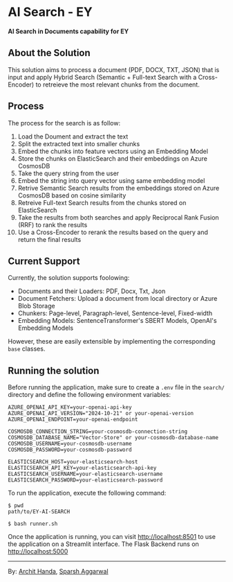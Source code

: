 # AI Search - EY
**AI Search in Documents capability for EY**

## About the Solution
This solution aims to process a document (PDF, DOCX, TXT, JSON) that is input and apply Hybrid Search (Semantic + Full-text Search with a Cross-Encoder) to retreieve the most relevant chunks from the document.

## Process
The process for the search is as follow:
1. Load the Doument and extract the text
2. Split the extracted text into smaller chunks
3. Embed the chunks into feature vectors using an Embedding Model
4. Store the chunks on ElasticSearch and their embeddings on Azure CosmosDB
5. Take the query string from the user
6. Embed the string into query vector using same embedding model
7. Retrive Semantic Search results from the embeddings stored on Azure CosmosDB based on cosine similarity
8. Retreive Full-text Search results from the chunks stored on ElasticSearch
9. Take the results from both searches and apply Reciprocal Rank Fusion (RRF) to rank the results
10. Use a Cross-Encoder to rerank the results based on the query and return the final results

## Current Support
Currently, the solution supports foolowing:
- Documents and their Loaders: PDF, Docx, Txt, Json
- Document Fetchers: Upload a document from local directory or Azure Blob Storage
- Chunkers: Page-level, Paragraph-level, Sentence-level, Fixed-width
- Embedding Models: SentenceTransformer's SBERT Models, OpenAI's Embedding Models

However, these are easily extensible by implementing the corresponding `base` classes.

## Running the solution
Before running the application, make sure to create a `.env` file in the `search/` directory and define the following environment variables:

```.env
AZURE_OPENAI_API_KEY=your-openai-api-key
AZURE_OPENAI_API_VERSION="2024-10-21" or your-openai-version
AZURE_OPENAI_ENDPOINT=your-openai-endpoint

COSMOSDB_CONNECTION_STRING=your-cosmosdb-connection-string
COSMOSDB_DATABASE_NAME="Vector-Store" or your-cosmosdb-database-name
COSMOSDB_USERNAME=your-cosmosdb-username
COSMOSDB_PASSWORD=your-cosmosdb-password

ELASTICSEARCH_HOST=your-elasticsearch-host
ELASTICSEARCH_API_KEY=your-elasticsearch-api-key
ELASTICSEARCH_USERNAME=your-elasticsearch-username
ELASTICSEARCH_PASSWORD=your-elasticsearch-password
```

To run the application, execute the following command:

```console
$ pwd
path/to/EY-AI-SEARCH

$ bash runner.sh
```

Once the application is running, you can visit [http://localhost:8501](http://localhost:8501) to use the application on a Streamlit interface. The Flask Backend runs on [http://localhost:5000](http://localhost:5000)

---

By: [Archit Handa](https://www.github.com/Archit-Handa), [Sparsh Aggarwal](https://github.com/sparsh0303)